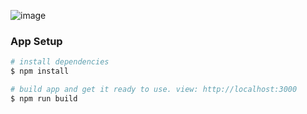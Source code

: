 ![image](https://user-images.githubusercontent.com/59766658/191976791-355d4109-522e-4803-a675-ed8a175a6b96.png)

### App Setup
```bash
# install dependencies 
$ npm install

# build app and get it ready to use. view: http://localhost:3000
$ npm run build 
```
